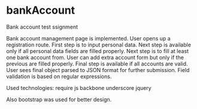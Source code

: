 # bankAccount
Bank account test ssignment

Bank account management page is implemented.
User opens up a registration route. First step is to input personal data. Next step is available only if all personal data fields are 
filled properly. 
Next step is to fill at least one bank account from. User can add extra account form but only if the previous are filled properly.
Final step is available if all accounts are valid. User sees final object parsed to JSON format for further submission.
Field validation is based on regular expressions.

Used technologies:
require js
backbone
underscore
jquery

Also bootstrap was used for better design.
